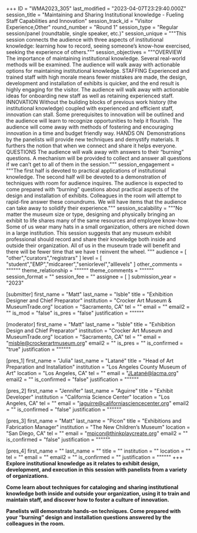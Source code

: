 +++
ID = "WMA2023_305"
last_modified = "2023-04-07T23:29:40.000Z"
session_title = "Maintaining and Sharing Institutional knowledge - Fueling Staff Capabilities and Innovation"
session_track_id = "Visitor Experience,Other"
round_number = "Round 1"
session_type = "Regular session/panel (roundtable, single speaker, etc.)"
session_unique = """This session connects the audience with three aspects of institutional knowledge: learning how to record, seeing someone’s know-how exercised, seeking the experience of others."""
session_objectives = """OVERVIEW
The importance of maintaining institutional knowledge. Several real-world methods will be examined. The audience will walk away with actionable options for maintaining institutional knowledge.
STAFFING
Experienced and trained staff with high morale means fewer mistakes are made, the design, development and installation of exhibits is quicker, and the end result is highly engaging for the visitor. The audience will walk away with actionable ideas for onboarding new staff as well as retaining experienced staff. 
INNOVATION
Without the building blocks of previous work history (the institutional knowledge) coupled with experienced and efficient staff, innovation can stall. Some prerequisites to innovation will be outlined and the audience will learn to recognize opportunities to help it flourish. 
The audience will come away with methods of fostering and encouraging innovation in a time and budget friendly way.
HANDS ON 
Demonstrations by the panelists will provide new techniques and demystify materials. It furthers the notion that when we connect and share it helps everyone.
QUESTIONS
The audience will walk away with answers to their “burning” questions. A mechanism will be provided to collect and answer all questions if we can’t get to all of them in the session."""
session_engagement = """The first half is devoted to practical applications of institutional knowledge.
The second half will be devoted to a demonstration of techniques with room for audience inquires. The audience is expected to come prepared with “burning” questions about practical aspects of the design and installation of exhibits. Colleagues in the room will attempt to rapid-fire answer these conundrums. We will have items that the audience can take away to solidify their experience."""
session_scalability = """No matter the museum size or type, designing and physically bringing an exhibit to life shares many of the same resources and employee know-how. Some of us wear many hats in a small organization, others are niched down in a large institution. This session suggests that any museum exhibit professional should record and share their knowledge both inside and outside their organization. All of us in the museum trade will benefit and there will be fewer time that we have t reinvent the wheel.
"""
audience = [ "other","curators","registrars" ]
level = [ "student","EMP","midcareer","seniorlevel","alllevels" ]
other_comments = """"""
theme_relationship = """"""
theme_comments = """"""
session_format = ""
session_fee = ""
assignee = [  ]
submission_year = "2023"

[submitter]
first_name = "Matt"
last_name = "Isble"
title = "Exhibition Designer and Chief Preparator"
institution = "Crocker Art Museum & MuseumTrade.org"
location = "Sacramento, CA"
tel = ""
email = ""
email2 = ""
is_mod = "false"
is_pres = "false"
justification = """"""

[moderator]
first_name = "Matt"
last_name = "Isble"
title = "Exhibition Design and Chief Preparator"
institution = "Crocker Art Museum and MuseumTrade.org"
location = "Sacramento, CA"
tel = ""
email = "misble@crockerartmuseum.org"
email2 = ""
is_pres = ""
is_confirmed = "true"
justification = """"""

[pres_1]
first_name = "Julia"
last_name = "Latané"
title = "Head of Art Preparation and Installation"
institution = "Los Angeles County Museum of Art"
location = "Los Angeles, CA"
tel = ""
email = "JLatané@lacma.org"
email2 = ""
is_confirmed = "false"
justification = """"""

[pres_2]
first_name = "Jennifer"
last_name = "Aguirre"
title = "Exhibit Developer"
institution = "California Science Center"
location = "Los Angeles, CA"
tel = ""
email = "jaguirre@californiasciencecenter.org"
email2 = ""
is_confirmed = "false"
justification = """"""

[pres_3]
first_name = "Matt"
last_name = "Picon"
title = "Exhibitions and Fabrication Manager"
institution = "The New Children’s Museum"
location = "San Diego, CA"
tel = ""
email = "mpicon@thinkplaycreate.org"
email2 = ""
is_confirmed = "false"
justification = """"""

[pres_4]
first_name = ""
last_name = ""
title = ""
institution = ""
location = ""
tel = ""
email = ""
email2 = ""
is_confirmed = ""
justification = """"""
+++
**Explore institutional knowledge as it relates to exhibit design, development, and execution in this session with panelists from a variety of organizations.**

**Come learn about techniques for cataloging and sharing institutional knowledge both inside and outside your organization, using it to train and maintain staff, and discover how to foster a culture of innovation.**

**Panelists will demonstrate hands-on techniques. Come prepared with your “burning” design and installation questions answered by the colleagues in the room.**
